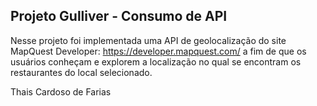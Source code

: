 ## Projeto Gulliver - Consumo de API

Nesse projeto foi implementada uma API de geolocalização do site MapQuest Developer: https://developer.mapquest.com/ a fim de que os usuários conheçam e explorem a localização no qual se encontram os restaurantes do local selecionado.

Thais Cardoso de Farias
